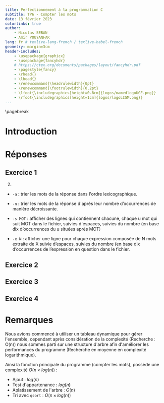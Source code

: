 ```yaml
---
title: Perfectionnement à la programmation C
subtitle: TP6 - Compter les mots
date: 13 février 2023
colorlinks: true
author:
    - Nicolas SEBAN
    - Amir POUYANFAR
lang: fr # texlive-lang-french / texlive-babel-french
geometry: margin=3cm
header-includes:
    - \usepackage{graphicx}
    - \usepackage{fancyhdr}
    # https://ctex.org/documents/packages/layout/fancyhdr.pdf
    - \pagestyle{fancy}
    - \rhead{}
    - \lhead{}
    - \renewcommand{\headrulewidth}{0pt}
    - \renewcommand{\footrulewidth}{0.2pt}
    - \lfoot{\includegraphics[height=0.8cm]{logos/namedlogoUGE.png}}
    - \rfoot{\includegraphics[height=1cm]{logos/logoLIGM.png}}
...
```


\pagebreak

# Introduction

# Réponses

## Exercice 1

2.

- ``-a`` : trier les mots de la réponse dans l'ordre lexicographique.

- ``-n`` : trier les mots de la réponse d'après leur nombre d’occurrences de manière décroissante.

- ``-s MOT`` : afficher des lignes qui contiennent chacune, chaque u mot qui suit MOT dans le fichier, suivies d'espaces, suivies du nombre (en base dix d’occurrences du u situées après MOT)

- ``-e N`` : afficher une ligne pour chaque expression composée de N mots extraite de X suivie d’espaces, suivies du nombre (en base dix d’occurrences de l’expression en question dans le fichier.

## Exercice 2

## Exercice 3

## Exercice 4

# Remarques

Nous avions commencé à utiliser un tableau dynamique pour gérer l'ensemble, cependant après considération de la complexité (Recherche : O(n)) nous sommes parti sur une structure d'arbre afin d'améliorer les performances du programme (Recherche en moyenne en complexité logarithmique).

Ainsi la fonction principale du programme (compter les mots), possède une complexité $O(n \times log(n))$ :

- Ajout : $log(n)$
- Test d'appartenance : $log(n)$
- Aplatissement de l'arbre : $O(n)$
- Tri avec ``qsort`` : $O(n \times log(n))$
